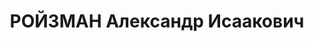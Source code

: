 ---
title: РОЙЗМАН Александр Исаакович
description: "Род. в 1893, Киевская обл., м. Черняхов, еврей, обр.: низшее, гравер-штамповальщик,\
  \ член КП(б)У с 1919 по 1937. Проживал: г. Винница, ул. Котовского, 19 - 26. Пред.Винницкого\
  \ обкома союза \"Рабис\" \n  Арестован УНКВД по Винниц.обл. 20.08.1937. Обв. по\
  \ ст. 54-8, 11 УК УССР. Приговор: ВК ВС СССР, 26.12.1937 – ВМН с конфискацией имущества.\
  \ Расстрелян 27.12.1937. \n  Реабилитирован ВК ВС СССР 17.09.1957"
---